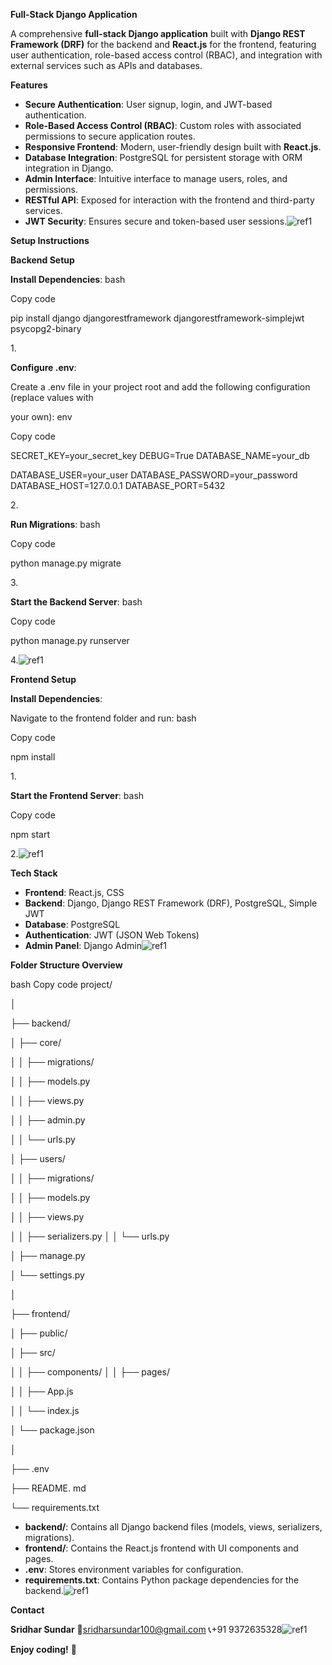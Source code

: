 ﻿**Full-Stack Django Application**

A comprehensive **full-stack Django application** built with **Django REST Framework (DRF)** for the backend and **React.js** for the frontend, featuring user authentication, role-based access control (RBAC), and integration with external services such as APIs and databases.

**Features**

- **Secure Authentication**: User signup, login, and JWT-based authentication.
- **Role-Based Access Control (RBAC)**: Custom roles with associated permissions to secure application routes.
- **Responsive Frontend**: Modern, user-friendly design built with **React.js**.
- **Database Integration**: PostgreSQL for persistent storage with ORM integration in Django.
- **Admin Interface**: Intuitive interface to manage users, roles, and permissions.
- **RESTful API**: Exposed for interaction with the frontend and third-party services.
- **JWT Security**: Ensures secure and token-based user sessions.![ref1]

**Setup Instructions**

**Backend Setup**

**Install Dependencies**: bash

Copy code

pip install django djangorestframework djangorestframework-simplejwt psycopg2-binary

1\.

**Configure .env**:

Create a .env file in your project root and add the following configuration (replace values with

your own): env

Copy code

SECRET\_KEY=your\_secret\_key DEBUG=True DATABASE\_NAME=your\_db

DATABASE\_USER=your\_user DATABASE\_PASSWORD=your\_password DATABASE\_HOST=127.0.0.1 DATABASE\_PORT=5432

2\.

**Run Migrations**: bash

Copy code

python manage.py migrate

3\.

**Start the Backend Server**: bash

Copy code

python manage.py runserver

4\.![ref1]

**Frontend Setup**

**Install Dependencies**:

Navigate to the frontend folder and run: bash

Copy code

npm install

1\.

**Start the Frontend Server**: bash

Copy code

npm start

2\.![ref1]

**Tech Stack**

- **Frontend**: React.js, CSS
- **Backend**: Django, Django REST Framework (DRF), PostgreSQL, Simple JWT
- **Database**: PostgreSQL
- **Authentication**: JWT (JSON Web Tokens)
- **Admin Panel**: Django Admin![ref1]

**Folder Structure Overview**

bash Copy code project/

│

├── backend/

│ ├── core/

│ │ ├── migrations/

│ │ ├── models.py

│ │ ├── views.py

│ │ ├── admin.py

│ │ └── urls.py

│ ├── users/

│ │ ├── migrations/

│ │ ├── models.py

│ │ ├── views.py

│ │ ├── serializers.py │ │ └── urls.py

│ ├── manage.py

│ └── settings.py

│

├── frontend/

│ ├── public/

│ ├── src/

│ │ ├── components/ │ │ ├── pages/

│ │ ├── App.js

│ │ └── index.js

│ └── package.json

│

├── .env

├── README. md

└── requirements.txt

- **backend/**: Contains all Django backend files (models, views, serializers, migrations).
- **frontend/**: Contains the React.js frontend with UI components and pages.
- **.env**: Stores environment variables for configuration.
- **requirements.txt**: Contains Python package dependencies for the backend.![ref1]

**Contact**

**Sridhar Sundar** 📧sridharsundar100@gmail.com 📞+91 9372635328![ref1]

**Enjoy coding!** 🚀

[ref1]: Aspose.Words.71d94140-7889-4188-be61-3ebf609f228f.001.png
